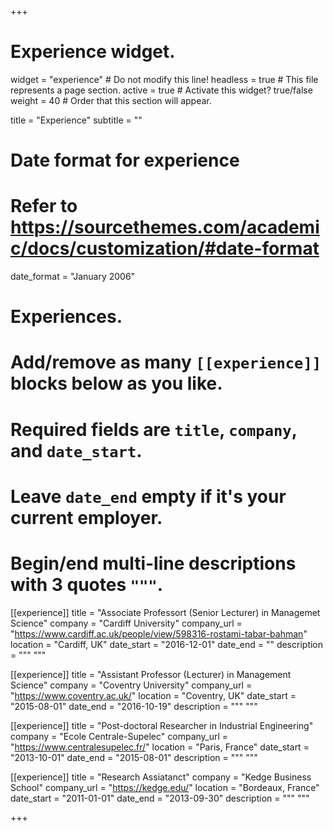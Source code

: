 +++
# Experience widget.
widget = "experience"  # Do not modify this line!
headless = true  # This file represents a page section.
active = true # Activate this widget? true/false
weight = 40  # Order that this section will appear.

title = "Experience"
subtitle = ""

# Date format for experience
#   Refer to https://sourcethemes.com/academic/docs/customization/#date-format
date_format = "January 2006"

# Experiences.
#   Add/remove as many `[[experience]]` blocks below as you like.
#   Required fields are `title`, `company`, and `date_start`.
#   Leave `date_end` empty if it's your current employer.
#   Begin/end multi-line descriptions with 3 quotes `"""`.
[[experience]]
  title = "Associate Professort (Senior Lecturer) in Managemet Science"
  company = "Cardiff University"
  company_url = "https://www.cardiff.ac.uk/people/view/598316-rostami-tabar-bahman"
  location = "Cardiff, UK"
  date_start = "2016-12-01"
  date_end = ""
  description = """
  """

[[experience]]
  title = "Assistant Professor (Lecturer) in Management Science"
  company = "Coventry University"
  company_url = "https://www.coventry.ac.uk/"
  location = "Coventry, UK"
  date_start = "2015-08-01"
  date_end = "2016-10-19"
  description = """ """
  
[[experience]]
  title = "Post-doctoral Researcher in Industrial Engineering"
  company = "Ecole Centrale-Supelec"
  company_url = "https://www.centralesupelec.fr/"
  location = "Paris, France"
  date_start = "2013-10-01"
  date_end = "2015-08-01"
  description = """ """

[[experience]]
  title = "Research Assiatanct"
  company = "Kedge Business School"
  company_url = "https://kedge.edu/"
  location = "Bordeaux, France"
  date_start = "2011-01-01"
  date_end = "2013-09-30"
  description = """ """

+++
